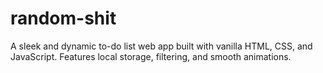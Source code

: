 # random-shit
A sleek and dynamic to-do list web app built with vanilla HTML, CSS, and JavaScript. Features local storage, filtering, and smooth animations.
